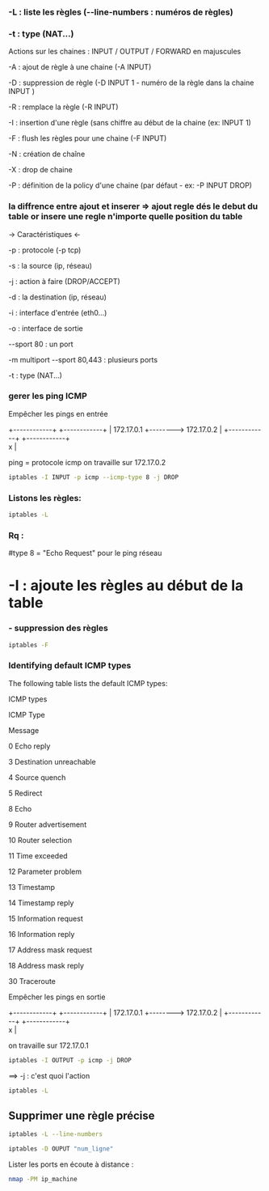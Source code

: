 ### -L : liste les règles (--line-numbers : numéros de règles)
### -t : type (NAT...)

Actions sur les chaines : INPUT / OUTPUT / FORWARD
en majuscules


-A : ajout de règle à une chaine (-A INPUT)


-D : suppression de règle (-D INPUT 1 - numéro de la règle dans la chaine INPUT )


-R : remplace la règle (-R INPUT)


-I : insertion d'une règle (sans chiffre au début de la chaine (ex: INPUT 1)


-F : flush les règles pour une chaine (-F INPUT)


-N : création de chaîne


-X : drop de chaine


-P : définition de la policy d'une chaine (par défaut - ex: -P INPUT DROP)

### la diffrence entre ajout et inserer => ajout regle dés le debut du table or insere une regle n'importe quelle position du table
-> Caractéristiques  <-


-p : protocole (-p tcp)


-s : la source (ip, réseau)


-j : action à faire (DROP/ACCEPT)


-d : la destination (ip, réseau)


-i : interface d'entrée (eth0...)


-o : interface de sortie


--sport 80 : un port


-m multiport --sport 80,443 : plusieurs ports


-t : type (NAT...)

### gerer les ping ICMP
Empêcher les pings en entrée


  +------------+        +------------+
  | 172.17.0.1 +--------> 172.17.0.2 |
  +------------+        +------------+  
                        x 
                        |



ping = protocole icmp
on travaille sur 172.17.0.2

```bash 
iptables -I INPUT -p icmp --icmp-type 8 -j DROP
```
### Listons les règles:
```bash
iptables -L
```
### Rq :
#type 8 =  "Echo Request" pour le ping réseau
# -I : ajoute les règles au début de la table

### - suppression des règles
```bash 
iptables -F
```
### Identifying default ICMP types
The following table lists the default ICMP types:

ICMP types

ICMP Type

Message

0 Echo reply

3 Destination unreachable

4 Source quench

5 Redirect

8  Echo

9 Router advertisement

10 Router selection

11  Time exceeded

12 Parameter problem

13 Timestamp

14 Timestamp reply

15 Information request

16 Information reply

17 Address mask request

18  Address mask reply

30 Traceroute

Empêcher les pings en sortie


  +------------+        +------------+
  | 172.17.0.1 +--------> 172.17.0.2 |
  +------------+        +------------+  
               x 
               |



on travaille sur 172.17.0.1

```bash
iptables -I OUTPUT -p icmp -j DROP
```
==> -j : c'est quoi l'action 
```bash
iptables -L
```



## Supprimer une règle précise

```bash
iptables -L --line-numbers

iptables -D OUPUT "num_ligne"
```

Lister les ports en écoute à distance :
```bash
nmap -PM ip_machine
```



